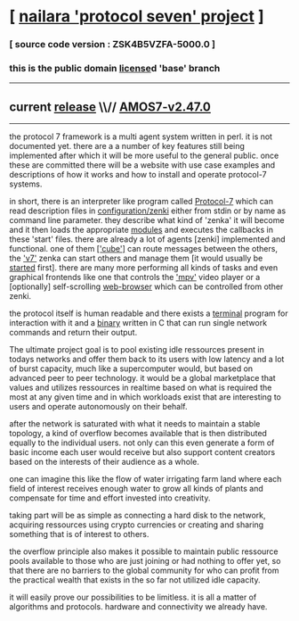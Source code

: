 
# [ [nailara 'protocol seven' project](http://nailara.network/) ]

### [ source code version : ZSK4B5VZFA-5000.0 ]

### this is the public domain [license](license)d 'base' branch
---
## current [release](https://github.com/nailara-technologies/protocol-7/releases) \\\\// [AMOS7-v2.47.0](https://github.com/nailara-technologies/protocol-7/releases/tag/AMOS7-v2.47.0)
---

the protocol 7 framework is a multi agent system written in perl. it is not
documented yet. there are a a number of key features still being implemented
after which it will be more useful to the general public. once these are
committed there will be a website with use case examples and descriptions
of how it works and how to install and operate protocol-7 systems.


in short, there is an interpreter like program called
[Protocol-7](bin/Protocol-7) which can read description files in
[configuration/zenki](configuration/zenki) either from stdin or by name
as command line parameter. they describe what kind of 'zenka' it will become
and it then loads the appropriate [modules](modules) and executes the
callbacks in these 'start' files. there are already a lot of agents [zenki]
implemented and functional. one of them
[['cube']](configuration/zenki/cube/start) can route messages between the
others, the ['v7'](configuration/zenki/v7/start) zenka can start others
and manage them [it would usually be
[started](data/lib-path/systemd/system/Protocol-7.service) first].
there are many more performing all kinds of tasks and even graphical frontends
like one that controls the ['mpv'](configuration/zenki/mpv/start) video player
or a [optionally] self-scrolling
[web-browser](configuration/zenki/web-browser/start) which can be controlled
from other zenki.

the protocol itself is human readable and there exists a
[terminal](bin/nshell) program for interaction with it and a
[binary](bin/c_src/p7c.c) written in C that can run single network commands
and return their output.

The ultimate project goal is to pool existing idle ressources present in
todays networks and offer them back to its users with low latency and a lot
of burst capacity, much like a supercomputer would, but based on advanced
peer to peer technology. it would be a global marketplace that values and
utilizes ressources in realtime based on what is required the most at any
given time and in which workloads exist that are interesting to users and
operate autonomously on their behalf.

after the network is saturated with what it needs to maintain a stable
topology, a kind of overflow becomes available that is then distributed
equally to the individual users. not only can this even generate a form
of basic income each user would receive but also support content creators
based on the interests of their audience as a whole.

one can imagine this like the flow of water irrigating farm land where
each field of interest receives enough water to grow all kinds of plants
and compensate for time and effort invested into creativity.

taking part will be as simple as connecting a hard disk to the network,
acquiring ressources using crypto currencies or creating and sharing
something that is of interest to others.

the overflow principle also makes it possible to maintain public
ressource pools available to those who are just joining or had nothing
to offer yet, so that there are no barriers to the global community
for who can profit from the practical wealth that exists in the so far
not utilized idle capacity.

it will easily prove our possibilities to be limitless. it is all a
matter of algorithms and protocols. hardware and connectivity we
already have.


<!--

#,,,,,,,,,.,.,.,.,,.,,...,,..,,.,,,..,..,,,,.,..,,...,...,,,,,,,,,,.,,...,.,.,
#WGVTWFCP3E7ACDALAEKPUW3PUDJKEB2BOQF55HJIVXRZ7X7RSJ5H3FUTDSTK7LKLCF3JRS3KH52ZE
#\\\|A5EIG2ZQLMBHWYS2KD2PBUME7ILJRUSXRLGB7FEJU2HX6CRXN2R \ / AMOS7 \ YOURUM ::
#\[7]S7RMBVBVOMA2CG6IUOW6Z22LNKSYU7XQ3HFUGQ2RQI7LC35OSGAI 7  DATA SIGNATURE ::
#:::::::::::::::::::::::::::::::::::::::::::::::::::::::::::::::::::::::::::::

